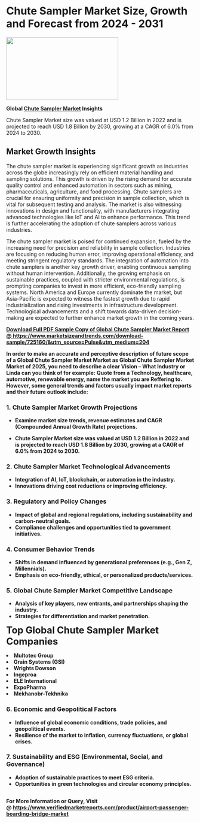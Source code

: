 <H1>Chute Sampler Market Size, Growth and Forecast from 2024 - 2031</H1><img class="aligncenter size-medium wp-image-584254" src="https://thirdeyenews.in/wp-content/uploads/2024/09/Global-Market-Research-300x168.jpeg" alt="" width="300" height="168" /><p><strong>Global&nbsp;<a href="https://www.marketsizeandtrends.com/download-sample/725160/&amp;utm_source=Pulse&amp;utm_medium=204">Chute Sampler Market</a> Insights</strong></p><p>Chute Sampler Market size was valued at USD 1.2 Billion in 2022 and is projected to reach USD 1.8 Billion by 2030, growing at a CAGR of 6.0% from 2024 to 2030.</p><p><h2>Market Growth Insights</h2> <p>The chute sampler market is experiencing significant growth as industries across the globe increasingly rely on efficient material handling and sampling solutions. This growth is driven by the rising demand for accurate quality control and enhanced automation in sectors such as mining, pharmaceuticals, agriculture, and food processing. Chute samplers are crucial for ensuring uniformity and precision in sample collection, which is vital for subsequent testing and analysis. The market is also witnessing innovations in design and functionality, with manufacturers integrating advanced technologies like IoT and AI to enhance performance. This trend is further accelerating the adoption of chute samplers across various industries.</p> <p><strong><a href="javascript:void(0);"></a></strong></p> <p>The chute sampler market is poised for continued expansion, fueled by the increasing need for precision and reliability in sample collection. Industries are focusing on reducing human error, improving operational efficiency, and meeting stringent regulatory standards. The integration of automation into chute samplers is another key growth driver, enabling continuous sampling without human intervention. Additionally, the growing emphasis on sustainable practices, coupled with stricter environmental regulations, is prompting companies to invest in more efficient, eco-friendly sampling systems. North America and Europe currently dominate the market, but Asia-Pacific is expected to witness the fastest growth due to rapid industrialization and rising investments in infrastructure development. Technological advancements and a shift towards data-driven decision-making are expected to further enhance market growth in the coming years.</p> <p><strong><a href="javascript:void(0);"></p><p><span class=""><strong>Download Full PDF Sample Copy of Global Chute Sampler Market Report</strong> @ <a href="https://www.marketsizeandtrends.com/download-sample/725160/&amp;utm_source=Pulse&amp;utm_medium=204" target="_blank">https://www.marketsizeandtrends.com/download-sample/725160/&amp;utm_source=Pulse&amp;utm_medium=204</a></span></p><p>In order to make an accurate and perceptive description of future scope of a Global&nbsp;Chute Sampler Market Market as Global&nbsp;Chute Sampler Market Market of 2025, you need to describe a clear Vision &ndash; What Industry or Linda can you think of for example: Quote from a Technology, healthcare, automotive, renewable energy, name the market you are Reffering to. However, some general trends and factors usually impact market reports and their future outlook include:</p><h3>1.&nbsp;<strong>Chute Sampler Market Growth Projections</strong></h3><ul><li>Examine market size trends, revenue estimates and CAGR (Compounded Annual Growth Rate) projections.</li><li><p>Chute Sampler Market size was valued at USD 1.2 Billion in 2022 and is projected to reach USD 1.8 Billion by 2030, growing at a CAGR of 6.0% from 2024 to 2030.</p></li></ul><h3>2.&nbsp;<strong>Chute Sampler Market Technological Advancements</strong></h3><ul><li>Integration of AI, IoT, blockchain, or automation in the industry.</li><li>Innovations driving cost reductions or improving efficiency.</li></ul><h3>3.&nbsp;<strong>Regulatory and Policy Changes</strong></h3><ul><li>Impact of global and regional regulations, including sustainability and carbon-neutral goals.</li><li>Compliance challenges and opportunities tied to government initiatives.</li></ul><h3>4.&nbsp;<strong>Consumer Behavior Trends</strong></h3><ul><li>Shifts in demand influenced by generational preferences (e.g., Gen Z, Millennials).</li><li>Emphasis on eco-friendly, ethical, or personalized products/services.</li></ul><h3>5.&nbsp;<strong>Global Chute Sampler Market Competitive Landscape</strong></h3><ul><li>Analysis of key players, new entrants, and partnerships shaping the industry.</li><li>Strategies for differentiation and market penetration.</li></ul><p data-pm-slice="1 1 []"><span style="color: inherit; font-family: inherit; font-size: 25px;">Top Global Chute Sampler Market Companies</span></p><div class="" data-test-id=""><p><li>Multotec Group</li><li> Grain Systems (GSI)</li><li> Wrights Dowson</li><li> Ingeproa</li><li> ELE International</li><li> ExpoPharma</li><li> Mekhanobr-Tekhnika</li></p></div><h3>6.&nbsp;<strong>Economic and Geopolitical Factors</strong></h3><ul><li>Influence of global economic conditions, trade policies, and geopolitical events.</li><li>Resilience of the market to inflation, currency fluctuations, or global crises.</li></ul><h3>7.&nbsp;<strong>Sustainability and ESG (Environmental, Social, and Governance)</strong></h3><ul><li>Adoption of sustainable practices to meet ESG criteria.</li><li>Opportunities in green technologies and circular economy principles.</li></ul><h2><strong style="font-size: 14px;">For More Information or Query, Visit @&nbsp;</strong><a style="background-color: #ffffff; font-size: 14px;" href="https://www.marketsizeandtrends.com/report/chute-sampler-market/" target="_blank">https://www.verifiedmarketreports.com/product/airport-passenger-boarding-bridge-market</a></h2>
